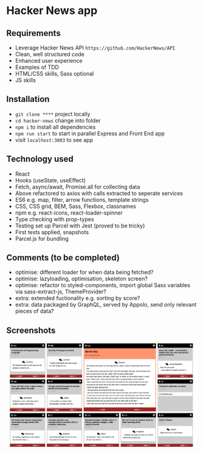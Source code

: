 # Hacker News app

## Requirements

- Leverage Hacker News API `https://github.com/HackerNews/API`
- Clean, well structured code
- Enhanced user experience
- Examples of TDD
- HTML/CSS skills, Sass optional
- JS skills

## Installation

- `git clone ****` project locally
- `cd hacker-news` change into folder
- `npm i` to install all dependencies
- `npm run start` to start in parallel Express and Front End app
- visit `localhost:3003` to see app

## Technology used

- React
- Hooks (useState, useEffect)
- Fetch, async/await, Promise.all for collecting data
- Above refactored to axios with calls extracted to seperate services
- ES6 e.g. map, filter, arrow functions, template strings
- CSS, CSS grid, BEM, Sass, Flexbox, classnames
- npm e.g. react-icons, react-loader-spinner
- Type checking with prop-types
- Testing set up Parcel with Jest (proved to be tricky)
- First tests applied, snapshots
- Parcel.js for bundling

## Comments (to be completed)

- optimise: different loader for when data being fetched?
- optimise: lazyloading, optimisation, skeleton screen?
- optimise: refactor to styled-components, import global Sass variables via sass-extract-js, ThemeProvider?
- extra: extended fuctionality e.g. sorting by score?
- extra: data packaged by GraphQL, served by Appolo, send only relevant pieces of data?

## Screenshots

![Screenshot](src/assets/screenshot-2.png)
